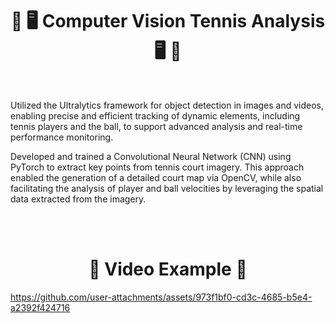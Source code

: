 <h1 align=center>🎾 🖥️ Computer Vision Tennis Analysis 🖥️ 🎾</h1>

<br>

<p>
Utilized the Ultralytics framework for object detection in images and videos, enabling precise and efficient tracking of dynamic elements, including tennis players and the ball, to support advanced analysis and real-time performance monitoring.

Developed and trained a Convolutional Neural Network (CNN) using PyTorch to extract key points from tennis court imagery. This approach enabled the generation of a detailed court map via OpenCV, while also facilitating the analysis of player and ball velocities by leveraging the spatial data extracted from the imagery.
</p>

<br>
<br>


<h1 align=center>🎥 Video Example 🎥</h1>

https://github.com/user-attachments/assets/973f1bf0-cd3c-4685-b5e4-a2392f424716
